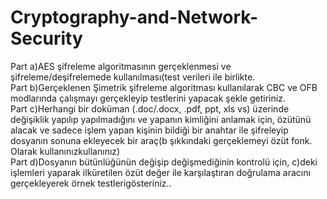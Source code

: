 # Cryptography-and-Network-Security
Part a)AES şifreleme algoritmasının gerçeklenmesi ve şifreleme/deşifrelemede kullanılması(test verileri ile birlikte.<br />
Part b)Gerçeklenen Şimetrik şifreleme algoritması kullanılarak CBC ve OFB modlarında çalışmayı gerçekleyip testlerini yapacak şekle getiriniz.<br />
Part c)Herhangi bir doküman (.doc/.docx, .pdf, ppt, xls vs)  üzerinde değişiklik yapılıp yapılmadığını ve yapanın kimliğini anlamak için, özütünü alacak ve sadece işlem yapan kişinin bildiği bir anahtar ile şifreleyip dosyanın sonuna ekleyecek bir araç(b şıkkındaki gerçeklemeyi özüt fonk. Olarak kullanınızkullanınız)<br />
Part d)Dosyanın bütünlüğünün değişip değişmediğinin kontrolü için, c)deki işlemleri yaparak ilküretilen özüt değer ile karşılaştıran doğrulama aracını gerçekleyerek örnek testlerigösteriniz..<br />
